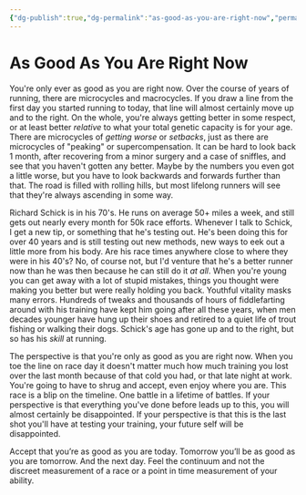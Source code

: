 ```yaml
---
{"dg-publish":true,"dg-permalink":"as-good-as-you-are-right-now","permalink":"/as-good-as-you-are-right-now/","created":"2021-04-28T09:25:31.000-04:00","updated":"2022-12-01T09:45:14.000-05:00"}
---
```


# As Good As You Are Right Now

You're only ever as good as you are right now. Over the course of years of running, there are microcycles and macrocycles. If you draw a line from the first day you started running to today, that line will almost certainly move up and to the right. On the whole, you're always getting better in some respect, or at least better *relative* to what your total genetic capacity is for your age. There are microcycles of *getting worse* or *setbacks*, just as there are microcycles of "peaking" or supercompensation. It can be hard to look back 1 month, after recovering from a minor surgery and a case of sniffles, and see that you haven't gotten any better. Maybe by the numbers you even got a little worse, but you have to look backwards and forwards further than that. The road is filled with rolling hills, but most lifelong runners will see that they're always ascending in some way.

Richard Schick is in his 70's. He runs on average 50+ miles a week, and still gets out nearly every month for 50k race efforts. Whenever I talk to Schick, I get a new tip, or something that he's testing out. He's been doing this for over 40 years and is still testing out new methods, new ways to eek out a little more from his body. Are his race times anywhere close to where they were in his 40's? No, of course not, but I'd venture that he's a better runner now than he was then because he can still do it *at all*. When you're young you can get away with a lot of stupid mistakes, things you thought were making you better but were really holding you back. Youthful vitality masks many errors. Hundreds of tweaks and thousands of hours of fiddlefarting around with his training have kept him going after all these years, when men decades younger have hung up their shoes and retired to a quiet life of trout fishing or walking their dogs. Schick's age has gone up and to the right, but so has his *skill* at running.

The perspective is that you're only as good as you are right now. When you toe the line on race day it doesn't matter much how much training you lost over the last month because of that cold you had, or that late night at work. You're going to have to shrug and accept, even enjoy where you are. This race is a blip on the timeline. One battle in a lifetime of battles. If your perspective is that everything you've done before leads up to this, you will almost certainly be disappointed. If your perspective is that this is the last shot you'll have at testing your training, your future self will be disappointed.

Accept that you’re as good as you are today. Tomorrow you’ll be as good as you are tomorrow. And the next day. Feel the continuum and not the discreet measurement of a race or a point in time measurement of your ability.
